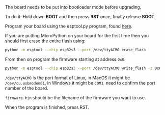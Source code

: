 The board needs to be put into bootloader mode before upgrading.

To do it: Hold down **BOOT** and then press **RST** once, finally release **BOOT**.

Program your board using the esptool.py program, found [here](https://github.com/espressif/esptool).

If you are putting MicroPython on your board for the first time then you should
first erase the entire flash using:

```bash
python -m esptool --chip esp32s3 --port /dev/ttyACM0 erase_flash
```

From then on program the firmware starting at address `0x0`:

```bash
python -m esptool --chip esp32s3 --port /dev/ttyACM0 write_flash -z 0x0 firmware.bin
```

`/dev/ttyACM0` is the port format of Linux, in MacOS it might be `/dev/cu.usbmodem01`, in Windows it might be `COM1`, need to confirm the port number of the board.

`firmware.bin` should be the filename of the firmware you want to use.

When the program is finished, press RST.
